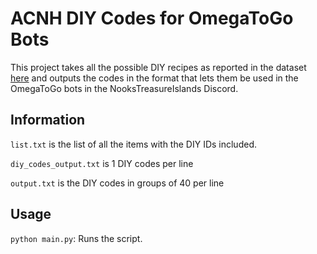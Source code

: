 # ACNH DIY Codes for OmegaToGo Bots
This project takes all the possible DIY recipes as reported in the dataset [here](https://mpql.net/tools/acnh/codes/item-list/) and outputs the codes in the format that lets them be used in the OmegaToGo bots in the NooksTreasureIslands Discord.

## Information
`list.txt` is the list of all the items with the DIY IDs included.

`diy_codes_output.txt` is 1 DIY codes per line

`output.txt` is the DIY codes in groups of 40 per line


## Usage
`python main.py`: Runs the script.
